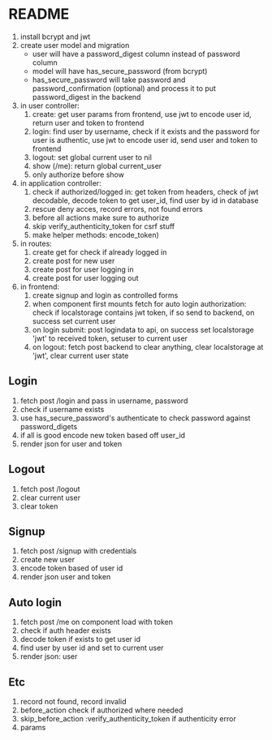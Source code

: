 # README

1. install bcrypt and jwt 
2. create user model and migration
    - user will have a password_digest column instead of password column 
    - model will have has_secure_password (from bcrypt)
    - has_secure_password will take password and password_confirmation (optional) and process it to put password_digest in the backend
3. in user controller:
    1. create: get user params from frontend, use jwt to encode user id, return user and token to frontend
    2. login: find user by username, check if it exists and the password for user is authentic, use jwt to encode user id, send user and token to frontend
    3. logout: set global current user to nil
    4. show (/me): return global current_user
    5. only authorize before show
4. in application controller:
    1. check if authorized/logged in: get token from headers, check of jwt decodable, decode token to get user_id, find user by id in database
    2. rescue deny acces, record errors, not found errors 
    3. before all actions make sure to authorize
    4. skip verify_authenticity_token for csrf stuff
    5. make helper methods: encode_token)
5. in routes:
    1. create get for check if already logged in
    2. create post for new user
    3. create post for user logging in
    4. create post for user logging out
6. in frontend:
    1. create signup and login as controlled forms
    2. when component first mounts fetch for auto login authorization: check if localstorage contains jwt token, if so send to backend, on success set current user
    3. on login submit: post logindata to api, on success set localstorage 'jwt' to received token, setuser to current user
    4. on logout: fetch post backend to clear anything, clear localstorage at 'jwt', clear current user state

 ## Login
1. fetch post /login and pass in username, password
2. check if username exists
3. use has_secure_password's authenticate to check password against password_digets
4. if all is good encode new token based off user_id
5. render json for user and token

## Logout
1. fetch post /logout
2. clear current user
3. clear token 

## Signup
1. fetch post /signup with credentials
2. create new user 
3. encode token based of user id 
4. render json user and token 

## Auto login
1. fetch post /me on component load with token 
2. check if auth header exists
3. decode token if exists to get user id 
4. find user by user id and set to current user
5. render json: user

## Etc
1. record not found, record invalid 
2. before_action check if authorized where needed
3. skip_before_action :verify_authenticity_token if authenticity error
4. params
